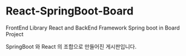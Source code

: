 # React-SpringBoot-Board
FrontEnd Library React and BackEnd Framework Spring boot in Board Project

 SpringBoot 와 React 의 조합으로 만들어진 게시판입니다. 
